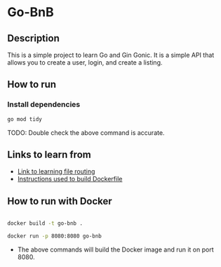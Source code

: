 # Go-BnB

## Description
This is a simple project to learn Go and Gin Gonic. It is a simple API that allows you to create a user, login, and create a listing.

## How to run

### Install dependencies

```bash
go mod tidy
```
TODO: Double check the above command is accurate.

## Links to learn from
- [Link to learning file routing](https://stackoverflow.com/questions/42967235/golang-gin-gonic-split-routes-into-multiple-files)
- [Instructions used to build Dockerfile](https://hub.docker.com/_/golang)

## How to run with Docker
```bash

docker build -t go-bnb .

docker run -p 8080:8080 go-bnb

```
- The above commands will build the Docker image and run it on port 8080.